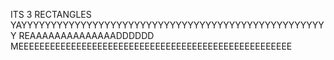 ITS 3 RECTANGLES
YAYYYYYYYYYYYYYYYYYYYYYYYYYYYYYYYYYYYYYYYYYYYYYYYYYYYY
REAAAAAAAAAAAAAADDDDDD MEEEEEEEEEEEEEEEEEEEEEEEEEEEEEEEEEEEEEEEEEEEEEEEEEEEE
